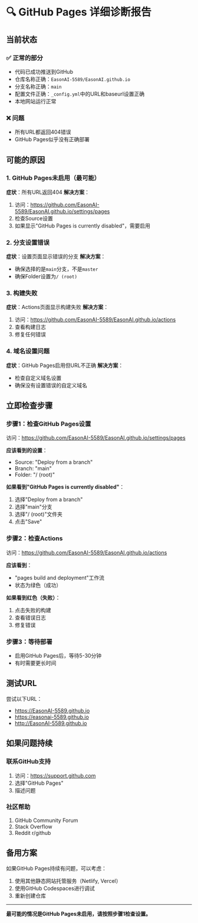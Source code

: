 # 🔍 GitHub Pages 详细诊断报告

## 当前状态

### ✅ 正常的部分
- 代码已成功推送到GitHub
- 仓库名称正确：`EasonAI-5589/EasonAI.github.io`
- 分支名称正确：`main`
- 配置文件正确：`_config.yml`中的URL和baseurl设置正确
- 本地网站运行正常

### ❌ 问题
- 所有URL都返回404错误
- GitHub Pages似乎没有正确部署

## 可能的原因

### 1. GitHub Pages未启用（最可能）
**症状**：所有URL返回404
**解决方案**：
1. 访问：https://github.com/EasonAI-5589/EasonAI.github.io/settings/pages
2. 检查Source设置
3. 如果显示"GitHub Pages is currently disabled"，需要启用

### 2. 分支设置错误
**症状**：设置页面显示错误的分支
**解决方案**：
- 确保选择的是`main`分支，不是`master`
- 确保Folder设置为`/ (root)`

### 3. 构建失败
**症状**：Actions页面显示构建失败
**解决方案**：
1. 访问：https://github.com/EasonAI-5589/EasonAI.github.io/actions
2. 查看构建日志
3. 修复任何错误

### 4. 域名设置问题
**症状**：GitHub Pages启用但URL不正确
**解决方案**：
- 检查自定义域名设置
- 确保没有设置错误的自定义域名

## 立即检查步骤

### 步骤1：检查GitHub Pages设置
访问：https://github.com/EasonAI-5589/EasonAI.github.io/settings/pages

**应该看到的设置**：
- Source: "Deploy from a branch"
- Branch: "main"
- Folder: "/ (root)"

**如果看到"GitHub Pages is currently disabled"**：
1. 选择"Deploy from a branch"
2. 选择"main"分支
3. 选择"/ (root)"文件夹
4. 点击"Save"

### 步骤2：检查Actions
访问：https://github.com/EasonAI-5589/EasonAI.github.io/actions

**应该看到**：
- "pages build and deployment"工作流
- 状态为绿色（成功）

**如果看到红色（失败）**：
1. 点击失败的构建
2. 查看错误日志
3. 修复错误

### 步骤3：等待部署
- 启用GitHub Pages后，等待5-30分钟
- 有时需要更长时间

## 测试URL

尝试以下URL：
- https://EasonAI-5589.github.io
- https://easonai-5589.github.io
- http://EasonAI-5589.github.io

## 如果问题持续

### 联系GitHub支持
1. 访问：https://support.github.com
2. 选择"GitHub Pages"
3. 描述问题

### 社区帮助
1. GitHub Community Forum
2. Stack Overflow
3. Reddit r/github

## 备用方案

如果GitHub Pages持续有问题，可以考虑：
1. 使用其他静态网站托管服务（Netlify, Vercel）
2. 使用GitHub Codespaces进行调试
3. 重新创建仓库

---

**最可能的情况是GitHub Pages未启用，请按照步骤1检查设置。**
